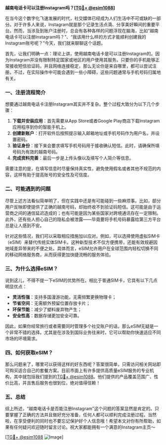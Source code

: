 **越南电话卡可以注册Instagram吗？[[TG💪+ @esim1088](https://t.me/s/esim1088)]**

在当今这个数字化飞速发展的时代，社交媒体已经成为人们生活中不可或缺的一部分。对于许多人来说，Instagram就是那个记录生活点滴、分享美好瞬间的重要平台。然而，当涉及到账户注册时，总会有各种各样的问题浮现在脑海，比如“越南电话卡可以注册Instagram吗？”、“我该用什么样的方式才能顺利创建我的Instagram账号呢？”今天，我们就来聊聊这个话题。

首先，让我们明确一点：理论上讲，使用越南电话卡是可以注册Instagram的。因为Instagram并没有限制特定国家或地区的用户使用其服务。只要你的手机能够正常接收短信验证码，并且网络连接稳定，那么无论你是来自哪里，都可以尝试注册。不过，在实际操作中可能会遇到一些小障碍，这些问题通常与手机号码归属地有关。

### 一、注册流程简介

想要通过越南电话卡注册Instagram其实并不复杂。整个过程大致分为以下几个步骤：

1. **下载并安装应用**：首先需要从App Store或者Google Play商店下载Instagram应用程序到你的智能手机上。
2. **创建新账户**：打开软件后按照提示输入邮箱地址或手机号码作为用户名，并设置密码。
3. **验证身份**：接下来会要求填写手机号码用于接收确认短信。此时，请确保所填号码为有效的越南号码。
4. **完成资料完善**：最后一步是上传头像以及填写个人简介等信息。

需要注意的是，在填写信息时尽量保持真实性，避免使用假名或者其他不规范的内容，这样有助于提高账号的安全性及可信度。

### 二、可能遇到的问题

尽管上述方法看似简单明了，但在实践中还是有可能碰到一些麻烦事。比如，部分用户反映即使提供了正确的越南号码，却始终收不到验证码短信。这可能是由于运营商之间的通信延迟造成的；也有可能是因为某些国家对跨境通讯存在一定限制。此外，还有些人担心自己的隐私会被泄露——毕竟要将手机号码暴露给第三方平台总是让人感到不安。

针对这些情况，我们可以采取相应措施加以应对。例如，可以选择使用虚拟SIM卡（eSIM）来替代传统实体SIM卡。这种新型技术不仅方便携带，还能有效规避因地域差异带来的不便之处。具体而言，eSIM允许用户在全球范围内轻松切换不同的移动网络服务商，从而获得更加快捷流畅的服务体验。

### 三、为什么选择eSIM？

说到这儿，不得不提一下eSIM的优势所在。相比于普通SIM卡，它具有以下几点明显优点：
- **灵活性强**：支持多国漫游功能，无需频繁更换物理卡；
- **节省空间**：无需额外预留位置存放卡片；
- **环保节能**：减少了塑料废弃物产生；
- **安全性高**：数据存储更加安全可靠。

因此，如果你经常旅行或者需要同时管理多个社交账户的话，那么eSIM无疑是一个非常不错的选择。尤其是在涉及到国际业务往来时，它可以帮助你快速适应不同市场的环境需求。

### 四、如何获取eSIM？

那么问题来了，哪里可以获得这样的好东西呢？答案很简单，只需访问相关网站即可购买适合自己的套餐方案。目前市面上有许多提供高质量eSIM服务的专业机构，其中就包括我们提到的[TG💪+ @esim1088](https://t.me/s/esim1088)。他们提供的产品覆盖范围广、性价比高，并且售后服务也很到位，绝对值得信赖！

### 五、总结

综上所述，“越南电话卡是否能注册Instagram”这个问题的答案显然是肯定的。只要掌握了正确的方法并且做好充分准备，任何人都可以顺利完成注册过程。当然啦，在享受便利的同时也不要忘记保护好个人信息哦！希望本文对你有所帮助，如果有任何疑问欢迎随时留言讨论。祝大家都能拥有一个满意的Instagram主页～

[[TG💪+ @esim1088](https://t.me/s/esim1088) ![Image](https://i.postimg.cc/4NQfJmqS/Snipaste-2025-05-13-00-14-12.png)]